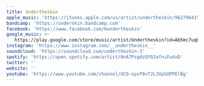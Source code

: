 ```yaml
---
title: Undertheskin
apple_music: 'https://itunes.apple.com/us/artist/undertheskin/962796415'
bandcamp: 'https://underskin.bandcamp.com'
facebook: 'https://www.facebook.com/0undertheskin'
google_music: >-
   https://play.google.com/store/music/artist/Undertheskin?id=Ab5mc7uqblf7ryqhxzwtlzp6ujm
instagram: 'https://www.instagram.com/__undertheskin__'
soundcloud: 'https://soundcloud.com/undertheskin-3'
spotify: 'https://open.spotify.com/artist/0nA7PsgdzQY83afniFu4xD'
twitter: ''
website: ''
youtube: 'https://www.youtube.com/channel/UCO-npvT8vT2L3VpGOPPElBg'
---
```

